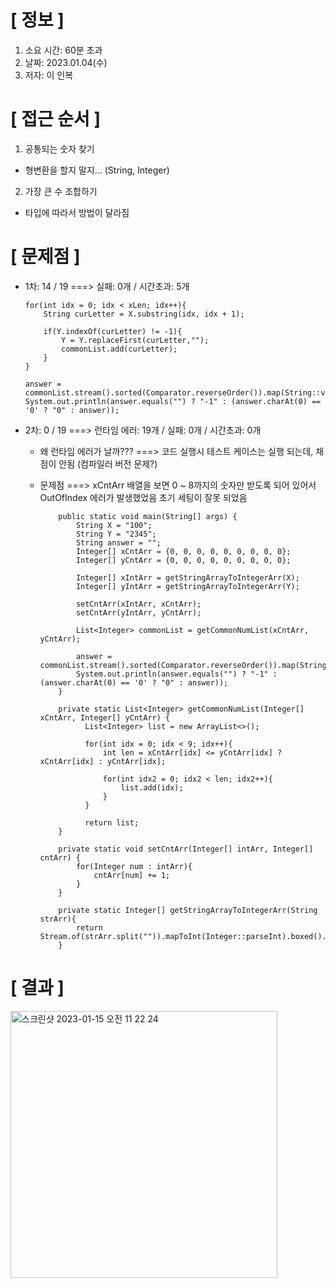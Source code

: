 # **[ 정보 ]**
1. 소요 시간: 60분 초과
2. 날짜: 2023.01.04(수)
3. 저자: 이 인복

# **[ 접근 순서 ]**
1. 공통되는 숫자 찾기
- 형변환을 할지 말지... (String, Integer)

2. 가장 큰 수 조합하기
- 타입에 따라서 방법이 달라짐


# **[ 문제점 ]**
- 1차: 14 / 19 ===> 실패: 0개 / 시간초과: 5개
  
      for(int idx = 0; idx < xLen; idx++){
          String curLetter = X.substring(idx, idx + 1);

          if(Y.indexOf(curLetter) != -1){
              Y = Y.replaceFirst(curLetter,"");
              commonList.add(curLetter);
          }
      }

      answer = commonList.stream().sorted(Comparator.reverseOrder()).map(String::valueOf).collect(Collectors.joining());
      System.out.println(answer.equals("") ? "-1" : (answer.charAt(0) == '0' ? "0" : answer));

- 2차: 0 / 19 ===> 런타임 에러: 19개 / 실패: 0개 / 시간초과: 0개
  
    - 왜 런타임 에러가 날까??? ===> 코드 실행시 테스트 케이스는 실행 되는데, 채점이 안됨 (컴파일러 버전 문제?)  
    - 문제점 ===> xCntArr 배열을 보면 0 ~ 8까지의 숫자만 받도록 되어 있어서 OutOfIndex 에러가 발생했었음
                초기 세팅이 잘못 되었음


  
              public static void main(String[] args) {
                  String X = "100";
                  String Y = "2345";
                  String answer = "";
                  Integer[] xCntArr = {0, 0, 0, 0, 0, 0, 0, 0, 0};
                  Integer[] yCntArr = {0, 0, 0, 0, 0, 0, 0, 0, 0};
          
                  Integer[] xIntArr = getStringArrayToIntegerArr(X);
                  Integer[] yIntArr = getStringArrayToIntegerArr(Y);
                  
                  setCntArr(xIntArr, xCntArr);
                  setCntArr(yIntArr, yCntArr);
          
                  List<Integer> commonList = getCommonNumList(xCntArr, yCntArr);
          
                  answer = commonList.stream().sorted(Comparator.reverseOrder()).map(String::valueOf).collect(Collectors.joining());
                  System.out.println(answer.equals("") ? "-1" : (answer.charAt(0) == '0' ? "0" : answer));
              }
      
              private static List<Integer> getCommonNumList(Integer[] xCntArr, Integer[] yCntArr) {
                    List<Integer> list = new ArrayList<>();
            
                    for(int idx = 0; idx < 9; idx++){
                        int len = xCntArr[idx] <= yCntArr[idx] ? xCntArr[idx] : yCntArr[idx];
            
                        for(int idx2 = 0; idx2 < len; idx2++){
                            list.add(idx);
                        }
                    }
            
                    return list;
              }
            
              private static void setCntArr(Integer[] intArr, Integer[] cntArr) {
                  for(Integer num : intArr){
                      cntArr[num] += 1;
                  }
              }
            
              private static Integer[] getStringArrayToIntegerArr(String strArr){
                  return Stream.of(strArr.split("")).mapToInt(Integer::parseInt).boxed().toArray(Integer[]::new);
              }
              
              
# **[ 결과 ]**
<img width="427" alt="스크린샷 2023-01-15 오전 11 22 24" src="https://user-images.githubusercontent.com/59809278/212519683-330acdf1-0f8a-4d3b-b9e6-eeb1718b7f7e.png">
